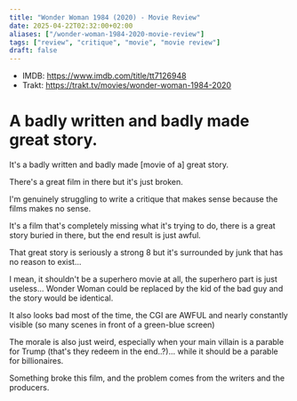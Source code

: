 ```yaml
---
title: "Wonder Woman 1984 (2020) - Movie Review"
date: 2025-04-22T02:32:00+02:00
aliases: ["/wonder-woman-1984-2020-movie-review"]
tags: ["review", "critique", "movie", "movie review"]
draft: false
---
```


- IMDB: https://www.imdb.com/title/tt7126948
- Trakt: https://trakt.tv/movies/wonder-woman-1984-2020


# A badly written and badly made great story.

It's a badly written and badly made [movie of a] great story.

There's a great film in there but it's just broken.

I'm genuinely struggling to write a critique that makes sense because the films makes no sense.


It's a film that's completely missing what it's trying to do, there is a great story buried in there, but the end result is just awful.

That great story is seriously a strong 8 but it's surrounded by junk that has no reason to exist...

I mean, it shouldn't be a superhero movie at all, the superhero part is just useless... Wonder Woman could be replaced by the kid of the bad guy and the story would be identical.


It also looks bad most of the time, the CGI are AWFUL and nearly constantly visible (so many scenes in front of a green-blue screen)

The morale is also just weird, especially when your main villain is a parable for Trump (that's they redeem in the end..?)... while it should be a parable for billionaires.

Something broke this film, and the problem comes from the writers and the producers.
